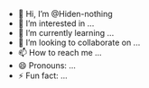 - 👋 Hi, I’m @Hiden-nothing
- 👀 I’m interested in ...
- 🌱 I’m currently learning ...
- 💞️ I’m looking to collaborate on ...
- 📫 How to reach me ...
- 😄 Pronouns: ...
- ⚡ Fun fact: ...

<!---
Hiden-nothing/Hiden-nothing is a ✨ special ✨ repository because its `README.md` (this file) appears on your GitHub profile.
You can click the Preview link to take a look at your changes.
--->
